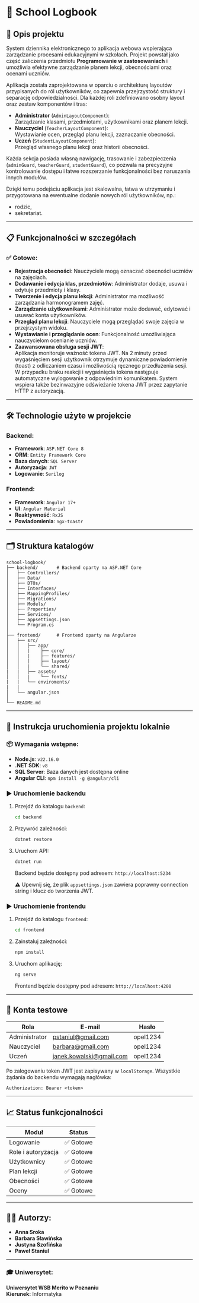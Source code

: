 # 📝 School Logbook
## 🌟 Opis projektu

System dziennika elektronicznego to aplikacja webowa wspierająca zarządzanie procesami edukacyjnymi w szkołach. Projekt powstał jako część zaliczenia przedmiotu **Programowanie w zastosowaniach** i umożliwia efektywne zarządzanie planem lekcji, obecnościami oraz ocenami uczniów.

Aplikacja została zaprojektowana w oparciu o architekturę layoutów przypisanych do ról użytkowników, co zapewnia przejrzystość struktury i separację odpowiedzialności. Dla każdej roli zdefiniowano osobny layout oraz zestaw komponentów i tras:

- **Administrator** (`AdminLayoutComponent`):  
  Zarządzanie klasami, przedmiotami, użytkownikami oraz planem lekcji.
- **Nauczyciel** (`TeacherLayoutComponent`):  
  Wystawianie ocen, przegląd planu lekcji, zaznaczanie obecności.
- **Uczeń** (`StudentLayoutComponent`):  
  Przegląd własnego planu lekcji oraz historii obecności.

Każda sekcja posiada własną nawigację, trasowanie i zabezpieczenia (`adminGuard`, `teacherGuard`, `studentGuard`), co pozwala na precyzyjne kontrolowanie dostępu i łatwe rozszerzanie funkcjonalności bez naruszania innych modułów.

Dzięki temu podejściu aplikacja jest skalowalna, łatwa w utrzymaniu i przygotowana na ewentualne dodanie nowych ról użytkowników, np.:
- rodzic,
- sekretariat.

---

## 📋 Funkcjonalności w szczegółach

### ✅ Gotowe:
- **Rejestracja obecności**: Nauczyciele mogą oznaczać obecności uczniów na zajęciach.
- **Dodawanie i edycja klas, przedmiotów**: Administrator dodaje, usuwa i edytuje przedmioty i klasy.
- **Tworzenie i edycja planu lekcji**: Administrator ma możliwość zarządzania harmonogramem zajęć.
- **Zarządzanie użytkownikami**: Administrator może dodawać, edytować i usuwać konta użytkowników.
- **Przegląd planu lekcji**: Nauczyciele mogą przeglądać swoje zajęcia w przejrzystym widoku.
- **Wystawianie i przeglądanie ocen**: Funkcjonalność umożliwiająca nauczycielom ocenianie uczniów.
- **Zaawansowana obsługa sesji JWT**:  
  Aplikacja monitoruje ważność tokena JWT. Na 2 minuty przed wygaśnięciem sesji użytkownik otrzymuje dynamiczne powiadomienie (toast) z odliczaniem czasu i możliwością ręcznego przedłużenia sesji. W przypadku braku reakcji i wygaśnięcia tokena następuje automatyczne wylogowanie z odpowiednim komunikatem. System wspiera także bezinwazyjne odświeżanie tokena JWT przez zapytanie HTTP z autoryzacją.

---

## 🛠️ Technologie użyte w projekcie

### Backend:
- **Framework**: `ASP.NET Core 8`
- **ORM**: `Entity Framework Core`
- **Baza danych**: `SQL Server`
- **Autoryzacja**: `JWT`
- **Logowanie**: `Serilog`

### Frontend:
- **Framework**: `Angular 17+`
- **UI**: `Angular Material`
- **Reaktywność**: `RxJS`
- **Powiadomienia**: `ngx-toastr`

---

## 🗂️ Struktura katalogów

```
school-logbook/
├── backend/       # Backend oparty na ASP.NET Core
│   ├── Controllers/
│   ├── Data/
│   ├── DTOs/
│   ├── Interfaces/
│   ├── MappingProfiles/
│   ├── Migrations/
│   ├── Models/
│   ├── Properties/
│   ├── Services/
│   ├── appsettings.json
│   └── Program.cs
│
├── frontend/      # Frontend oparty na Angularze
│   ├── src/
│   │   ├── app/
│   │   |    ├── core/
│   │   |    ├── features/
│   │   |    ├── layout/
│   │   |    └── shared/
|   |   ├── assets/
│   │   |    └── fonts/
|   |   └── enviroments/
|   |
│   └── angular.json
│
└── README.md
```

---

## 🚀 Instrukcja uruchomienia projektu lokalnie

### 📦 Wymagania wstępne:
- **Node.js**: `v22.16.0`
- **.NET SDK**: `v8`
- **SQL Server**: Baza danych jest dostępna online
- **Angular CLI**: `npm install -g @angular/cli`

### ▶️ Uruchomienie backendu

1. Przejdź do katalogu `backend`:
    ```bash
    cd backend
    ```
2. Przywróć zależności:
    ```bash
    dotnet restore
    ```
3. Uruchom API:
    ```bash
    dotnet run
    ```
    Backend będzie dostępny pod adresem: `http://localhost:5234`

    ⚠️ Upewnij się, że plik `appsettings.json` zawiera poprawny connection string i klucz do tworzenia JWT.

### ▶️ Uruchomienie frontendu

1. Przejdź do katalogu `frontend`:
    ```bash
    cd frontend
    ```
2. Zainstaluj zależności:
    ```bash
    npm install
    ```
3. Uruchom aplikację:
    ```bash
    ng serve
    ```
    Frontend będzie dostępny pod adresem: `http://localhost:4200`

---

## 👥 Konta testowe

| Rola          | E-mail                    | Hasło     |
|---------------|---------------------------|-----------|
| Administrator | pstaniul@gmail.com        | opel1234  |
| Nauczyciel    | barbara@gmail.com         | opel1234  |
| Uczeń         | janek.kowalski@gmail.com  | opel1234  |

Po zalogowaniu token JWT jest zapisywany w `localStorage`. Wszystkie żądania do backendu wymagają nagłówka:

```
Authorization: Bearer <token>
```

---

## 📈 Status funkcjonalności

| Moduł              | Status                |
|--------------------|-----------------------|
| Logowanie          | ✅ Gotowe             |
| Role i autoryzacja | ✅ Gotowe             |
| Użytkownicy        | ✅ Gotowe             |
| Plan lekcji        | ✅ Gotowe             |
| Obecności          | ✅ Gotowe             |
| Oceny              | ✅ Gotowe             |

---
## 👨‍💻 Autorzy:

- **Anna Sroka**  
- **Barbara Sławińska**  
- **Justyna Szofińska**  
- **Paweł Staniul**  

---

### 🎓 Uniwersytet:
**Uniwersytet WSB Merito w Poznaniu**  
**Kierunek:** Informatyka